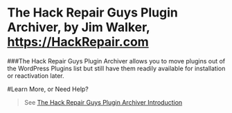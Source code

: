 # The Hack Repair Guys Plugin Archiver, by Jim Walker, https://HackRepair.com

###The Hack Repair Guys Plugin Archiver allows you to move plugins out of the WordPress Plugins list but still have them readily available for installation or reactivation later.

#Learn More, or Need Help?

> See [The Hack Repair Guys Plugin Archiver Introduction](https://hackrepair.com/about/hackrepair-plugin-archiver)

